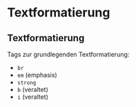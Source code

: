 # Textformatierung

## Textformatierung

Tags zur grundlegenden Textformatierung:

- `br`
- `em` (emphasis)
- `strong`
- `b` (veraltet)
- `i` (veraltet)
